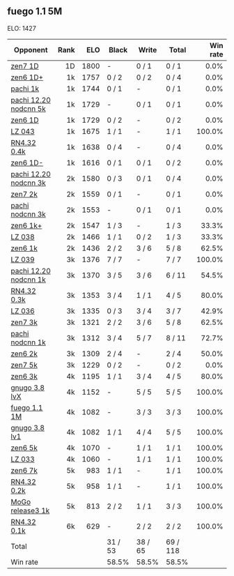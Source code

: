 ## fuego 1.1 5M ##

ELO: 1427

Opponent | Rank | ELO | Black | Write | Total | Win rate
---------|-----:|----:|-------|-------|-------|-------:
[zen7 1D](zen7%201D.md) | 1D | 1800 | - | 0 / 1 | 0 / 1 | 0.0%
[zen6 1D+](zen6%201D+.md) | 1k | 1757 | 0 / 2 | 0 / 2 | 0 / 4 | 0.0%
[pachi 1k](pachi%201k.md) | 1k | 1744 | 0 / 1 | - | 0 / 1 | 0.0%
[pachi 12.20 nodcnn 5k](pachi%2012.20%20nodcnn%205k.md) | 1k | 1729 | - | 0 / 1 | 0 / 1 | 0.0%
[zen6 1D](zen6%201D.md) | 1k | 1729 | 0 / 2 | - | 0 / 2 | 0.0%
[LZ 043](LZ%20043.md) | 1k | 1675 | 1 / 1 | - | 1 / 1 | 100.0%
[RN4.32 0.4k](RN4.32%200.4k.md) | 1k | 1638 | 0 / 4 | - | 0 / 4 | 0.0%
[zen6 1D-](zen6%201D-.md) | 1k | 1616 | 0 / 1 | 0 / 1 | 0 / 2 | 0.0%
[pachi 12.20 nodcnn 3k](pachi%2012.20%20nodcnn%203k.md) | 2k | 1580 | 0 / 3 | 0 / 1 | 0 / 4 | 0.0%
[zen7 2k](zen7%202k.md) | 2k | 1559 | 0 / 1 | - | 0 / 1 | 0.0%
[pachi nodcnn 3k](pachi%20nodcnn%203k.md) | 2k | 1553 | - | 0 / 1 | 0 / 1 | 0.0%
[zen6 1k+](zen6%201k+.md) | 2k | 1547 | 1 / 3 | - | 1 / 3 | 33.3%
[LZ 038](LZ%20038.md) | 2k | 1466 | 1 / 1 | 0 / 2 | 1 / 3 | 33.3%
[zen6 1k](zen6%201k.md) | 2k | 1436 | 2 / 2 | 3 / 6 | 5 / 8 | 62.5%
[LZ 039](LZ%20039.md) | 3k | 1376 | 7 / 7 | - | 7 / 7 | 100.0%
[pachi 12.20 nodcnn 1k](pachi%2012.20%20nodcnn%201k.md) | 3k | 1370 | 3 / 5 | 3 / 6 | 6 / 11 | 54.5%
[RN4.32 0.3k](RN4.32%200.3k.md) | 3k | 1353 | 3 / 4 | 1 / 1 | 4 / 5 | 80.0%
[LZ 036](LZ%20036.md) | 3k | 1335 | 0 / 3 | 3 / 4 | 3 / 7 | 42.9%
[zen7 3k](zen7%203k.md) | 3k | 1321 | 2 / 2 | 3 / 6 | 5 / 8 | 62.5%
[pachi nodcnn 1k](pachi%20nodcnn%201k.md) | 3k | 1312 | 3 / 4 | 5 / 7 | 8 / 11 | 72.7%
[zen6 2k](zen6%202k.md) | 3k | 1309 | 2 / 4 | - | 2 / 4 | 50.0%
[zen7 5k](zen7%205k.md) | 3k | 1229 | 0 / 2 | - | 0 / 2 | 0.0%
[zen6 3k](zen6%203k.md) | 4k | 1195 | 1 / 1 | 3 / 4 | 4 / 5 | 80.0%
[gnugo 3.8 lvX](gnugo%203.8%20lvX.md) | 4k | 1152 | - | 5 / 5 | 5 / 5 | 100.0%
[fuego 1.1 1M](fuego%201.1%201M.md) | 4k | 1082 | - | 3 / 3 | 3 / 3 | 100.0%
[gnugo 3.8 lv1](gnugo%203.8%20lv1.md) | 4k | 1082 | 1 / 1 | 4 / 4 | 5 / 5 | 100.0%
[zen6 5k](zen6%205k.md) | 4k | 1070 | - | 1 / 1 | 1 / 1 | 100.0%
[LZ 033](LZ%20033.md) | 4k | 1060 | - | 1 / 1 | 1 / 1 | 100.0%
[zen6 7k](zen6%207k.md) | 5k | 983 | 1 / 1 | - | 1 / 1 | 100.0%
[RN4.32 0.2k](RN4.32%200.2k.md) | 5k | 958 | 1 / 1 | - | 1 / 1 | 100.0%
[MoGo release3 1k](MoGo%20release3%201k.md) | 5k | 813 | 2 / 2 | 1 / 1 | 3 / 3 | 100.0%
[RN4.32 0.1k](RN4.32%200.1k.md) | 6k | 629 | - | 2 / 2 | 2 / 2 | 100.0%
Total | | | 31 / 53 | 38 / 65 | 69 / 118 | 
Win rate| | | 58.5% | 58.5% | 58.5% | 
